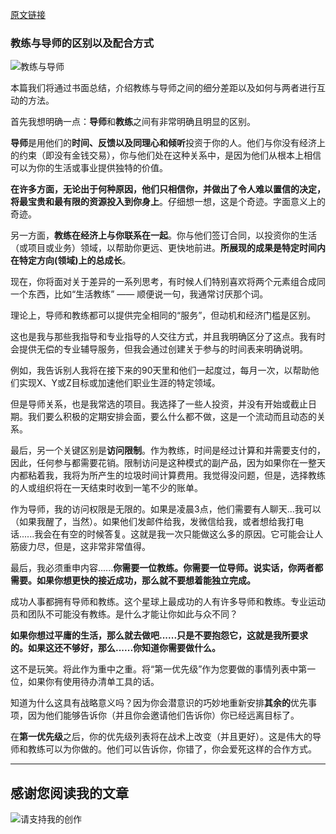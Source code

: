 [原文链接](https://john.do/mentor-coach/)

###  教练与导师的区别以及配合方式

![教练与导师](https://sggggy.github.io/images/2859735-eb3971739c381dc8.png)

本篇我们将通过书面总结，介绍教练与导师之间的细分差距以及如何与两者进行互动的方法。

首先我想明确一点：**导师**和**教练**之间有非常明确且明显的区别。

**导师**是用他们的**时间、反馈以及同理心和倾听**投资于你的人。他们与你没有经济上的约束（即没有金钱交易），你与他们处在这种关系中，是因为他们从根本上相信可以为你的生活或事业提供独特的价值。

**在许多方面，无论出于何种原因，他们只相信你，并做出了令人难以置信的决定，将最宝贵和最有限的资源投入到你身上**。仔细想一想，这是个奇迹。字面意义上的奇迹。

另一方面，**教练在经济上与你联系在一起**。你与他们签订合同，以投资你的生活（或项目或业务）领域，以帮助你更远、更快地前进。**所展现的成果是特定时间内在特定方向(领域)上的总成长**。

现在，你将面对关于差异的一系列思考，有时候人们特别喜欢将两个元素组合成同一个东西，比如“生活教练” —— 顺便说一句，我通常讨厌那个词。

理论上，导师和教练都可以提供完全相同的“服务”，但动机和经济门槛是区别。

这也是我与那些我指导和专业指导的人交往方式，并且我明确区分了这点。我有时会提供无偿的专业辅导服务，但我会通过创建关于参与的时间表来明确说明。

例如，我告诉别人我将在接下来的90天里和他们一起度过，每月一次，以帮助他们实现X、Y或Z目标或加速他们职业生涯的特定领域。

但是导师关系，也是我常选的项目。我选择了一些人投资，并没有开始或截止日期。我们要么积极的定期安排会面，要么什么都不做，这是一个流动而且动态的关系。

最后，另一个关键区别是**访问限制**。作为教练，时间是经过计算和并需要支付的，因此，任何参与都需要花销。限制访问是这种模式的副产品，因为如果你在一整天内都粘着我，我将为所产生的垃圾时间计算费用。我觉得没问题，但是，选择教练的人或组织将在一天结束时收到一笔不少的账单。

作为导师，我的访问权限是无限的。如果是凌晨3点，他们需要有人聊天...我可以（如果我醒了，当然）。如果他们发邮件给我，发微信给我，或者想给我打电话......我会在有空的时候答复。这就是我一次只能做这么多的原因。它可能会让人筋疲力尽，但是，这非常非常值得。

最后，我必须重申内容......**你需要一位教练。你需要一位导师。说实话，你两者都需要。如果你想更快的接近成功，那么就不要想着能独立完成。**

成功人事都拥有导师和教练。这个星球上最成功的人有许多导师和教练。专业运动员和团队不可能没有教练。是什么才能让你如此与众不同？

**如果你想过平庸的生活，那么就去做吧......只是不要抱怨它，这就是我所要求的。如果这还不够好，那么......你知道你需要做什么。**

这不是玩笑。将此作为重中之重。将“第一优先级”作为您要做的事情列表中第一位，如果你有使用待办清单工具的话。

知道为什么这具有战略意义吗？因为你会潜意识的巧妙地重新安排**其余的**优先事项，因为他们能够告诉你（并且你会邀请他们告诉你）你已经远离目标了。

在**第一优先级**之后，你的优先级列表将在战术上改变（并且更好）。这是伟大的导师和教练可以为你做的。他们可以告诉你，你错了，你会爱死这样的合作方式。

---

## 感谢您阅读我的文章

![请支持我的创作](https://sggggy.github.io/images/rewards_code.jpg)